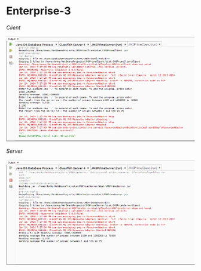 # Enterprise-3

*Client*

![alt text](./JMSPrimeClient.png)


*Server*

![alt text](./JMSPrimeServer.png)
